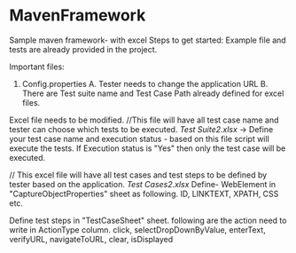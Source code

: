 # MavenFramework
Sample maven framework- with excel 
Steps to get started: Example file and tests are already provided in the project.

Important files:
1. Config.properties
A. Tester needs to change the application URL
B. There are Test suite name and Test Case Path already defined for excel files.

Excel file needs to be modified.
//This file will have all test case name and tester can choose which tests to be executed.
*Test Suite2.xlsx* -> Define your test case name and execution status - based on this file script will execute the tests. 
If Execution status is "Yes" then only the test case will be executed.

// This excel file will have all test cases and test steps to be defined by tester based on the application.
*Test Cases2.xlsx* 
Define- WebElement in "CaptureObjectProperties" sheet as following.
ID, LINKTEXT, XPATH, CSS etc.

Define test steps in "TestCaseSheet" sheet. following are the action need to write in ActionType column.
click, selectDropDownByValue, enterText, verifyURL, navigateToURL, clear, isDisplayed 






